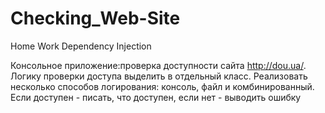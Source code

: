 # Checking_Web-Site
Home Work Dependency Injection

Консольное приложение:проверка доступности сайта http://dou.ua/.
Логику проверки доступа выделить в отдельный класс.
Реализовать несколько способов логирования: консоль, файл и комбинированный.
Если доступен - писать, что доступен, если нет - выводить ошибку
